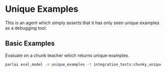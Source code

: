 # Unique Examples

This is an agent which simply asserts that it has only seen unique examples as a debugging tool.

## Basic Examples

Evaluate on a chunk teacher which returns unique examples.
```bash
parlai eval_model -m unique_examples -t integration_tests:chunky_unique_slow --cant_answer_percent 0.2
```
